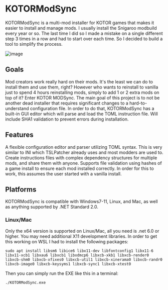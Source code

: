 # KOTORModSync
KOTORModSync is a multi-mod installer for KOTOR games that makes it easier to install and manage mods. I usually install the Snigaroo modbuild every year or so. The last time I did so I made a mistake on a single different step 3 times in a row and had to start over each time. So I decided to build a tool to simplify the process.

![image](https://github.com/th3w1zard1/KOTORModSync/assets/2219836/094af450-d300-4db5-82be-5614e6dea78e)


## Goals
Mod creators work really hard on their mods. It's the least we can do to install them and use them, right? However who wants to reinstall to vanilla just to spend 4 hours reinstalling mods, simply to add 1 or 2 extra mods on top of it?
Enter KOTOR MODSync.
The main goal of this project is to not be another dead installer that requires significant changes to a hard-to-understand configuration file. In order to do that, KOTORModSync has a built-in GUI editor which will parse and load the TOML instruction file.
Will include SHA1 validation to prevent errors during installation.

## Features
A flexible configuration editor and parser utilizing TOML syntax. This is very similar to INI which TSLPatcher already uses and most modders are used to.
Create instructions files with complex dependency structures for multiple mods, and share them with anyone.
Supports file validation using hashes of a game install to ensure each mod installed correctly. In order for this to work, this assumes the user started with a vanilla install.

## Platforms
KOTORModSync is compatible with Windows7-11, Linux, and Mac, as well as anything supported by .NET Standard 2.0.


### Linux/Mac
Only the x64 version is supported on Linux/Mac, all you need is .net 6.0 or higher. You may need additional X11 development libraries. In order to get this working on WSL I had to install the following packages:

`sudo apt install libsm6 libice6 libx11-dev libfontconfig1 libx11-6 libx11-xcb1 libxau6 libxcb1 libxdmcp6 libxcb-xkb1 libxcb-render0 libxcb-shm0 libxcb-xfixes0 libxcb-util1 libxcb-xinerama0 libxcb-randr0 libxcb-image0 libxcb-keysyms1 libxcb-sync1 libxcb-xtest0`

Then you can simply run the EXE like this in a terminal:

`./KOTORModSync.exe`
